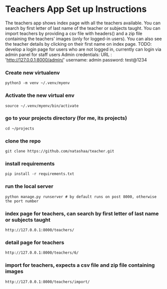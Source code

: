 # Teachers App Set up Instructions
The teachers app shows index page with all the teachers available.
You can search by first letter of last name of the teacher or subjects taught.
You can import teachers by providing a csv file with headers() and a zip file containing the teachers' images (only for logged-in users).
You can also see the teacher details by clicking on their first name on index page.
TODO: develop a login page for users who are not logged in, currently can login via admin panel for staff users
Admin credentials:
URL : 'http://127.0.0.1:8000/admin/'
username: admin
password: test@1234


### Create new virtualenv
```
python3 -m venv ~/.venv/myenv
```

### Activate the new virtual env
```
source ~/.venv/myenv/bin/activate
```

### go to your projects directory (for me, its projects)
```
cd ~/projects
```

### clone the repo
```
git clone https://github.com/natashaa/teacher.git
```

### install requirements
```
pip install -r requirements.txt
```

### run the local server
```
python manage.py runserver # by default runs on post 8000, otherwise the port number
```

### index page for teachers, can search by first letter of last name or subjects taught
```
http://127.0.0.1:8000/teachers/
```

### detail page for teachers
```
http://127.0.0.1:8000/teachers/6/
```

### import for teachers, expects a csv file and zip file containing images
```
http://127.0.0.1:8000/teachers/import/
```

